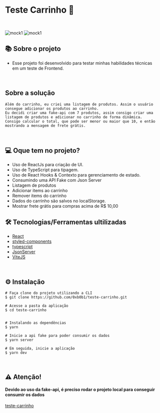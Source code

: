 # Teste Carrinho :shopping_cart:

&nbsp;

![mock1](https://github.com/0xb0b1/test-carrinho/blob/master/products.png)
![mock1](https://github.com/0xb0b1/test-carrinho/blob/master/cart.png)

## 📚 Sobre o projeto

* Esse projeto foi desenvolvido para testar minhas habilidades técnicas em um teste de Frontend.

&nbsp;

## Sobre a solução

	Além do carrinho, eu criei uma listagem de produtos. Assim o usuário consegue adicionar os produtos ao carrinho.
 	Eu decidi criar uma fake-api com 7 produtos, assim consigo criar uma listagem de produtos e adicionar no carrinho de forma dinâmica.
	Consigo calcular o total, que pode ser menor ou maior que 10, e então mostrando a mensagem de frete grátis.
	

&nbsp;

## 💻 Oque tem no projeto?

* Uso de ReactJs para criação de UI.
* Uso de TypeScript para tipagem.
* Uso de React Hooks & Contexto para gerenciamento de estado.
* Consumindo uma API Fake com Json Server
* Listagem de produtos
* Adicionar items ao carrinho
* Remover items do carrinho
* Dados do carrinho são salvos no localStorage.
* Mostrar frete grátis para compras acima de R$ 10,00

## 🛠️ Tecnologias/Ferramentas ultilizadas

* [React](https://reactjs.org)
* [styled-components](https://styled-components.com)
* [typescript](https://www.typescriptlang.org)
* [JsonServer](https://github.com/typicode/json-server)
* [ViteJS](https://vitejs.dev)

&nbsp;

## ⚙️ Instalação
```
# Faça clone do projeto utilizando a CLI 
$ git clone https://github.com/0xb0b1/teste-carrinho.git
```

```
# Acesse a pasta da aplicação
$ cd teste-carrinho


# Instalando as dependências
$ yarn

# Inicie a api fake para poder consumir os dados
$ yarn server

# Em seguida, inicie a aplicação 
$ yarn dev

```

&nbsp;

## :warning: Atenção!

#### Devido ao uso da fake-api, é preciso rodar o projeto local para conseguir consumir os dados

[teste-carrinho]()

&nbsp;
